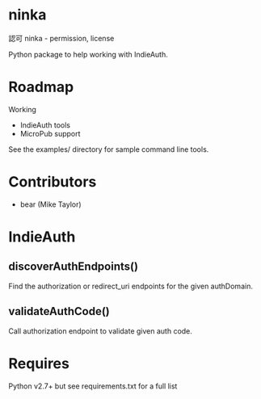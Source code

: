 ninka
=====

認可 ninka - permission, license

Python package to help working with IndieAuth.

Roadmap
=======
Working
* IndieAuth tools
* MicroPub support

See the examples/ directory for sample command line tools.

Contributors
============
* bear (Mike Taylor)

IndieAuth
=========
discoverAuthEndpoints()
-----------------------
Find the authorization or redirect_uri endpoints for the given authDomain.

validateAuthCode()
------------------
Call authorization endpoint to validate given auth code.

Requires
========
Python v2.7+ but see requirements.txt for a full list
